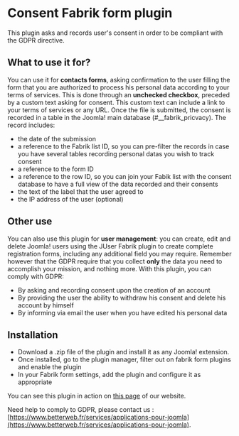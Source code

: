 # Consent Fabrik form plugin

This plugin asks and records user's consent in order to be compliant with the GDPR directive.

## What to use it for?

You can use it for **contacts forms**, asking confirmation to the user filling the form that you are authorized to process his personal data according to your terms of services.
This is done through an **unchecked checkbox**, preceded by a custom text asking for consent. This custom text can include a link to your terms of services or any URL.
Once the file is submitted, the consent is recorded in a table in the Joomla! main database (#__fabrik_pricvacy). The record includes:
* the date of the submission
* a reference to the Fabrik list ID, so you can pre-filter the records in case you have several tables recording personal datas you wish to track consent
* a reference to the form ID
* a reference to the row ID, so you can join your Fabik list with the consent database to have a full view of the data recorded and their consents
* the text of the label that the user agreed to
* the IP address of the user (optional)

## Other use
You can also use this plugin for **user management**: you can create, edit and delete Joomla! users using the JUser Fabrik plugin to create complete registration forms, including any additional field you may require.
Remember however that the GDPR require that you collect **only** the data you need to accomplish your mission, and nothing more.
With this plugin, you can comply with GDPR:
* By asking and recording consent upon the creation of an account
* By providing the user the ability to withdraw his consent and delete his account by himself
* By informing via email the user when you have edited his personal data

## Installation

* Download a .zip file of the plugin and install it as any Joomla! extension.
* Once installed, go to the plugin manager, filter out on fabrik form plugins and enable the plugin
* In your Fabrik form settings, add the plugin and configure it as appropriate

You can see this plugin in action on [this page](https://www.betterweb.fr/contact) of our website.

Need help to comply to GDPR, please contact us : [https://www.betterweb.fr/services/applications-pour-joomla](https://www.betterweb.fr/services/applications-pour-joomla).